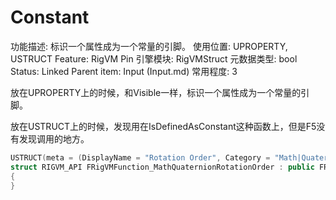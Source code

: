 # Constant

功能描述: 标识一个属性成为一个常量的引脚。
使用位置: UPROPERTY, USTRUCT
Feature: RigVM Pin
引擎模块: RigVMStruct
元数据类型: bool
Status: Linked
Parent item: Input (Input.md)
常用程度: 3

放在UPROPERTY上的时候，和Visible一样，标识一个属性成为一个常量的引脚。

放在USTRUCT上的时候，发现用在IsDefinedAsConstant这种函数上，但是F5没有发现调用的地方。

```cpp
USTRUCT(meta = (DisplayName = "Rotation Order", Category = "Math|Quaternion", Constant))
struct RIGVM_API FRigVMFunction_MathQuaternionRotationOrder : public FRigVMFunction_MathBase
{
}
```